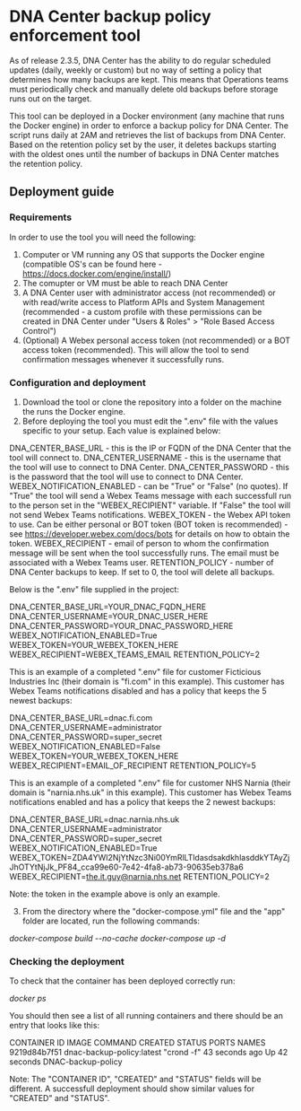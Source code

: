 # DNA Center backup policy enforcement tool

As of release 2.3.5, DNA Center has the ability to do regular scheduled updates (daily, weekly or custom) but no way of setting a policy that determines how many backups are kept. This means that Operations teams must periodically check and manually delete old backups before storage runs out on the target.

This tool can be deployed in a Docker environment (any machine that runs the Docker engine) in order to enforce a backup policy for DNA Center. The script runs daily at 2AM and retrieves the list of backups from DNA Center. Based on the retention policy set by the user, it deletes backups starting with the oldest ones until the number of backups in DNA Center matches the retention policy.

## Deployment guide

### Requirements

In order to use the tool you will need the following:

1) Computer or VM running any OS that supports the Docker engine (compatible OS's can be found here - https://docs.docker.com/engine/install/)
2) The comupter or VM must be able to reach DNA Center 
3) A DNA Center user with administrator access (not recommended) or with read/write access to Platform APIs and System Management (recommended - a custom profile with these permissions can be created in DNA Center under "Users & Roles" > "Role Based Access Control")
4) (Optional) A Webex personal access token (not recommended) or a BOT access token (recommended). This will allow the tool to send confirmation messages whenever it successfully runs.

### Configuration and deployment

1) Download the tool or clone the repository into a folder on the machine the runs the Docker engine.
2) Before deploying the tool you must edit the ".env" file with the values specific to your setup. Each value is explained below:

DNA_CENTER_BASE_URL - this is the IP or FQDN of the DNA Center that the tool will connect to.
DNA_CENTER_USERNAME - this is the username that the tool will use to connect to DNA Center.
DNA_CENTER_PASSWORD - this is the password that the tool will use to connect to DNA Center.
WEBEX_NOTIFICATION_ENABLED - can be "True" or "False" (no quotes). If "True" the tool will send a Webex Teams message with each successfull run to the person set in the "WEBEX_RECIPIENT" variable. If "False" the tool will not send Webex Teams notifications.
WEBEX_TOKEN - the Webex API token to use. Can be either personal or BOT token (BOT token is recommended) - see https://developer.webex.com/docs/bots for details on how to obtain the token.
WEBEX_RECIPIENT - email of person to whom the confirmation message will be sent when the tool successfully runs. The email must be associated with a Webex Teams user.
RETENTION_POLICY - number of DNA Center backups to keep. If set to 0, the tool will delete all backups.

Below is the ".env" file supplied in the project:

DNA_CENTER_BASE_URL=YOUR_DNAC_FQDN_HERE
DNA_CENTER_USERNAME=YOUR_DNAC_USER_HERE
DNA_CENTER_PASSWORD=YOUR_DNAC_PASSWORD_HERE
WEBEX_NOTIFICATION_ENABLED=True
WEBEX_TOKEN=YOUR_WEBEX_TOKEN_HERE
WEBEX_RECIPIENT=WEBEX_TEAMS_EMAIL
RETENTION_POLICY=2

This is an example of a completed ".env" file for customer Ficticious Industries Inc (their domain is "fi.com" in this example). This customer has Webex Teams notifications disabled and has a policy that keeps the 5 newest backups:

DNA_CENTER_BASE_URL=dnac.fi.com
DNA_CENTER_USERNAME=administrator
DNA_CENTER_PASSWORD=super_secret
WEBEX_NOTIFICATION_ENABLED=False
WEBEX_TOKEN=YOUR_WEBEX_TOKEN_HERE
WEBEX_RECIPIENT=EMAIL_OF_RECIPIENT
RETENTION_POLICY=5

This is an example of a completed ".env" file for customer NHS Narnia (their domain is "narnia.nhs.uk" in this example). This customer has Webex Teams notifications enabled and has a policy that keeps the 2 newest backups:

DNA_CENTER_BASE_URL=dnac.narnia.nhs.uk
DNA_CENTER_USERNAME=administrator
DNA_CENTER_PASSWORD=super_secret
WEBEX_NOTIFICATION_ENABLED=True
WEBEX_TOKEN=ZDA4YWI2NjYtNzc3Ni00YmRlLTldasdsakdkhlasddkYTAyZjJhOTYtNjJk_PF84_cca99e60-7e42-4fa8-ab73-90635eb378a6
WEBEX_RECIPIENT=the.it.guy@narnia.nhs.net
RETENTION_POLICY=2

Note: the token in the example above is only an example.

3) From the directory where the "docker-compose.yml" file and the "app" folder are located, run the following commands:

*docker-compose build --no-cache*
*docker-compose up -d*

### Checking the deployment

To check that the container has been deployed correctly run:

*docker ps*

You should then see a list of all running containers and there should be an entry that looks like this:

CONTAINER ID   IMAGE                       COMMAND                  CREATED          STATUS          PORTS                                                                                                NAMES
9219d84b7f51   dnac-backup-policy:latest   "crond -f"               43 seconds ago   Up 42 seconds                                                                                                        DNAC-backup-policy

Note: The "CONTAINER ID", "CREATED" and "STATUS" fields will be different. A successfull deployment should show similar values for "CREATED" and "STATUS".
